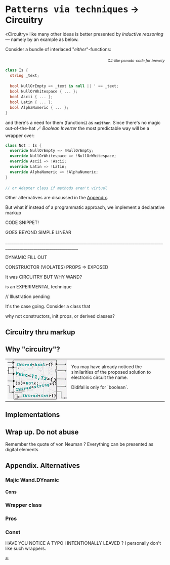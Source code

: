 # P<samp>atterns via techniques</samp> &rarr; Circuitry

«Circuitry» like many other ideas is better presented by _inductive reasoning_ &mdash; namely by an example as below.

Consider a bundle of interlaced "_either_"-functions:

<div align="right"><sub><i>C#-like pseudo-code for brevety</i></sub></div>

```csharp
class Is {
  string _text;

  bool NullOrEmpty => _text is null || ' == _text;
  bool NullOrWhitespace { ... };
  bool Ascii { ... };
  bool Latin { ... };
  bool AlphaNumeric { ... };
}

```

and there's a need for them (functions) as **`neither`**. Since there's no magic out-of-the-hat 🪄 _Boolean Inverter_ the most predictable way will be a wrapper over:

```csharp
class Not : Is {
  override NullOrEmpty => !NullOrEmpty;
  override NullOrWhitespace => !NullOrWhitespace;
  override Ascii => !Ascii;
  override Latin => !Latin;
  override AlphaNumeric => !AlphaNumeric;
}

// or Adapter class if methods aren't virtual
```

Other alternatives are discussed in the [Appendix](#alternatives).

But what if instead of a programmatic approach, we implement a declarative markup

CODE SNIPPET!

GOES BEYOND SIMPLE LINEAR

\__________________________________________________________________________________________________________________


DYNAMIC FILL OUT

CONSTRUCTOR (VIOLATES)
   PROPS => EXPOSED

It was CIRCUITRY BUT WHY WAND?


is an EXPERIMENTAL technique

// Illustration pending

It's the case going. Consider a class that 

why not 
constructors, init props, or derived classes?

## Circuitry thru markup

## <a id="why-circuitry" /> Why "circuitry"?

<table><tr valign="top"><td width="40%"><img alt="&nbsp;electrical circuit collage" src="../../../_rsc/img/illus/Circuitry.jpg" /></td><td>
  <p>You may have already noticed the similarities of the proposed solution to electronic circuit the name.</p>
  <p>Didifal is only for `boolean`.</p>
</td></tr>
</table>

## Implementations



## Wrap up. Do not abuse

Remember the quote of von Neuman ?
Everything can be presented as digital elements 

## Appendix. Alternatives<a id="alternatives" />


### Majic Wand.DYnamic

#### Cons



### Wrapper class

### Pros 

### Const

HAVE YOU NOTICE A TYPO i INTENTIONALLY LEAVED ? I personally don't like such wrappers.

🔚
